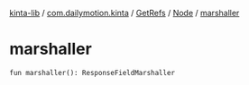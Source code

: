 [kinta-lib](../../../index.md) / [com.dailymotion.kinta](../../index.md) / [GetRefs](../index.md) / [Node](index.md) / [marshaller](./marshaller.md)

# marshaller

`fun marshaller(): ResponseFieldMarshaller`